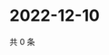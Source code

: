 # 2022-12-10

共 0 条

<!-- BEGIN WEIBO -->
<!-- 最后更新时间 Sat Dec 10 2022 13:00:41 GMT+0800 (China Standard Time) -->

<!-- END WEIBO -->
